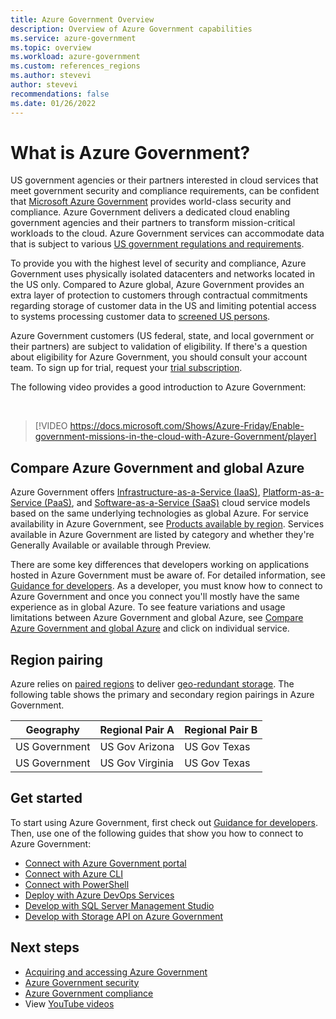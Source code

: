 ```yaml
---
title: Azure Government Overview
description: Overview of Azure Government capabilities
ms.service: azure-government
ms.topic: overview
ms.workload: azure-government
ms.custom: references_regions
ms.author: stevevi
author: stevevi
recommendations: false
ms.date: 01/26/2022
---
```


# What is Azure Government?

US government agencies or their partners interested in cloud services that meet government security and compliance requirements, can be confident that [Microsoft Azure Government](https://azure.microsoft.com/global-infrastructure/government/) provides world-class security and compliance. Azure Government delivers a dedicated cloud enabling government agencies and their partners to transform mission-critical workloads to the cloud. Azure Government services can accommodate data that is subject to various [US government regulations and requirements](../compliance/index.yml).

To provide you with the highest level of security and compliance, Azure Government uses physically isolated datacenters and networks located in the US only. Compared to Azure global, Azure Government provides an extra layer of protection to customers through contractual commitments regarding storage of customer data in the US and limiting potential access to systems processing customer data to [screened US persons](./documentation-government-plan-security.md#screening).

Azure Government customers (US federal, state, and local government or their partners) are subject to validation of eligibility. If there's a question about eligibility for Azure Government, you should consult your account team. To sign up for trial, request your [trial subscription](https://azure.microsoft.com/global-infrastructure/government/request/?ReqType=Trial).

The following video provides a good introduction to Azure Government:

</br>

> [!VIDEO https://docs.microsoft.com/Shows/Azure-Friday/Enable-government-missions-in-the-cloud-with-Azure-Government/player]

## Compare Azure Government and global Azure

Azure Government offers [Infrastructure-as-a-Service (IaaS)](https://azure.microsoft.com/overview/what-is-iaas/), [Platform-as-a-Service (PaaS)](https://azure.microsoft.com/overview/what-is-paas/), and [Software-as-a-Service (SaaS)](https://azure.microsoft.com/overview/what-is-saas/) cloud service models based on the same underlying technologies as global Azure. For service availability in Azure Government, see [Products available by region](https://azure.microsoft.com/global-infrastructure/services/?products=all&regions=non-regional,usgov-non-regional,us-dod-central,us-dod-east,usgov-arizona,usgov-texas,usgov-virginia). Services available in Azure Government are listed by category and whether they're Generally Available or available through Preview.

There are some key differences that developers working on applications hosted in Azure Government must be aware of. For detailed information, see [Guidance for developers](./documentation-government-developer-guide.md). As a developer, you must know how to connect to Azure Government and once you connect you'll mostly have the same experience as in global Azure. To see feature variations and usage limitations between Azure Government and global Azure, see [Compare Azure Government and global Azure](./compare-azure-government-global-azure.md) and click on individual service.

## Region pairing

Azure relies on [paired regions](../availability-zones/cross-region-replication-azure.md) to deliver [geo-redundant storage](../storage/common/storage-redundancy.md). The following table shows the primary and secondary region pairings in Azure Government.

|Geography|Regional Pair A|Regional Pair B|
|---------|---------------|---------------|
|US Government|US Gov Arizona|US Gov Texas|
|US Government|US Gov Virginia|US Gov Texas|

## Get started

To start using Azure Government, first check out [Guidance for developers](./documentation-government-developer-guide.md). Then, use one of the following guides that show you how to connect to Azure Government:

- [Connect with Azure Government portal](./documentation-government-get-started-connect-with-portal.md)
- [Connect with Azure CLI](./documentation-government-get-started-connect-with-cli.md)
- [Connect with PowerShell](./documentation-government-get-started-connect-with-ps.md)
- [Deploy with Azure DevOps Services](./connect-with-azure-pipelines.md)
- [Develop with SQL Server Management Studio](./documentation-government-connect-ssms.md)
- [Develop with Storage API on Azure Government](./documentation-government-get-started-connect-to-storage.md)

## Next steps

- [Acquiring and accessing Azure Government](https://azure.microsoft.com/offers/azure-government/)
- [Azure Government security](./documentation-government-plan-security.md)
- [Azure Government compliance](./documentation-government-plan-compliance.md)
- View [YouTube videos](https://www.youtube.com/playlist?list=PLLasX02E8BPA5IgCPjqWms5ne5h4briK7)
